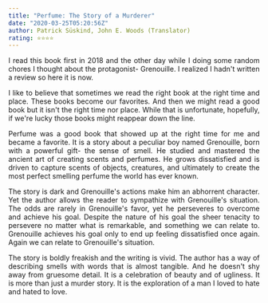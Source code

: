 ```yaml
---
title: "Perfume: The Story of a Murderer"
date: "2020-03-25T05:20:56Z"
author: Patrick Süskind, John E. Woods (Translator)
rating: ⭐⭐⭐⭐
---
```


<style>
body {
text-align: justify}
</style>


I read this book first in 2018 and the other day while I doing some random chores I thought about the protagonist- Grenouille. I realized I hadn't written a review so here it is now. 

I like to believe that sometimes we read the right book at the right time and place. These books become our favorites. And then we might read a good book but it isn't the right time nor place. While that is unfortunate, hopefully, if we're lucky those books might reappear down the line.

Perfume was a good book that showed up at the right time for me and became a favorite. It is a story about a peculiar boy named Grenouille, born with a powerful gift- the sense of smell. He studied and mastered the ancient art of creating scents and perfumes. He grows dissatisfied and is driven to capture scents of objects, creatures, and ultimately to create the most perfect smelling perfume the world has ever known.

The story is dark and Grenouille's actions make him an abhorrent character. Yet the author allows the reader to sympathize with Grenouille's situation. The odds are rarely in Grenouille's favor, yet he perseveres to overcome and achieve his goal. Despite the nature of his goal the sheer tenacity to persevere no matter what is remarkable, and something we can relate to. Grenouille achieves his goal only to end up feeling dissatisfied once again. Again we can relate to Grenouille's situation. 

The story is boldly freakish and the writing is vivid. The author has a way of describing smells with words that is almost tangible. And he doesn't shy away from gruesome detail. It is a celebration of beauty and of ugliness. It is more than just a murder story. It is the exploration of a man I loved to hate and hated to love. 